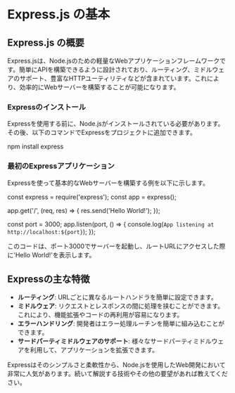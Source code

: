 # Express.js の基本

## Express.js の概要

Express.jsは、Node.jsのための軽量なWebアプリケーションフレームワークです。簡単にAPIを構築できるように設計されており、ルーティング、ミドルウェアのサポート、豊富なHTTPユーティリティなどが含まれています。これにより、効率的にWebサーバーを構築することが可能になります。

### Expressのインストール

Expressを使用する前に、Node.jsがインストールされている必要があります。その後、以下のコマンドでExpressをプロジェクトに追加できます。

npm install express

### 最初のExpressアプリケーション

Expressを使って基本的なWebサーバーを構築する例を以下に示します。

const express = require('express');
const app = express();

app.get('/', (req, res) => {
  res.send('Hello World!');
});

const port = 3000;
app.listen(port, () => {
  console.log(`App listening at http://localhost:${port}`);
});

このコードは、ポート3000でサーバーを起動し、ルートURLにアクセスした際に'Hello World!'を表示します。

## Expressの主な特徴

- **ルーティング**: URLごとに異なるルートハンドラを簡単に設定できます。
- **ミドルウェア**: リクエストとレスポンスの間に処理を挟むことができます。これにより、機能拡張やコードの再利用が容易になります。
- **エラーハンドリング**: 開発者はエラー処理ルーチンを簡単に組み込むことができます。
- **サードパーティミドルウェアのサポート**: 様々なサードパーティミドルウェアを利用して、アプリケーションを拡張できます。

Expressはそのシンプルさと柔軟性から、Node.jsを使用したWeb開発において非常に人気があります。続いて解説する技術やその他の要望があれば教えてください。
